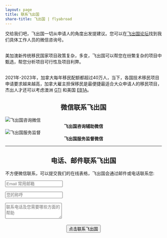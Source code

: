 ```yaml
---
layout: page
title: 联系飞出国
share-title: 飞出国 | flyabroad
---
```


<div>交给我们吧，飞出国一切从申请人的角度出发提建议。您可以在<a href="https://bbs.fcgvisa.com" target="_blank" ref="noopener">飞出国论坛</a>找到我们具体工作人员的微信咨询号。<br><br>

美加澳新传统移民国家项目政策复杂，多变，飞出国可以帮您在纷繁复杂的项目中甄选，帮您分析项目可行性及项目利弊。<br><br>

2021年-2023年，加拿大每年移民配额都超过40万人，当下，各国技术移民项目申请要求越来越高，加拿大雇主担保移民是最便捷最适合大众申请人的移民项目，杰出人才还可以考虑澳洲 <a href="https://bbs.fcgvisa.com/c/skillselect/gti/248" target="_blank" ref="noopener">GTI</a> 和美国 <a href="https://bbs.fcgvisa.com/c/usavisa/employment/202" target="_blank" ref="noopener">EB1A</a>。</div>

<div>
<p><h2 style="text-align:center; font-weight:bold;">微信联系飞出国</h2></p>
</div>

<div class="container">
  <div class="row justify-content-md-center">
    <div class="col-md-auto">
      <img style="max-widht: 250px; max-height: 150px" src="http://kit.flyabroadvisa.com/wx18/flyabroad_hk.jpg" alt="飞出国咨询微信" />
      <div style="text-align:center; font-weight:bold;">飞出国咨询辅助微信</div>
    </div>
    <div class="col-md-auto">
      <img style="max-widht: 250px; max-height: 150px" src="http://kit.flyabroadvisa.com/wx18/baodechuguo-flyeven.jpg" alt="飞出国服务监督" />
      <div style="text-align:center; font-weight:bold;">飞出国服务监督微信</div>
    </div>
  </div>
</div>

---

<!-- <div style="text-align: center;">
<a href="https://calendly.com/attalitech/meeting" class="schedule-btn actionbtn">
  <span class="far fa-calendar-check" aria-hidden="true"></span>
  Schedule Meeting
</a>
</div> -->

<div>
<h2 style="text-align:center; font-weight:bold;">电话、邮件联系飞出国</h2>
</div>

<div>
<p>不方便微信联系，可以提交我们的在线表格，飞出国会通过邮件或电话联系您:</p>
</div>

<form action="https://formspree.io/zixun@flyabroad.com.hk" method="POST" class="form" id="contact-form">
  <div class="row">
    <div class="col-6">
      <input type="email" name="_replyto" required="required" class="form-control input-lg" placeholder="Email 常用邮箱" title="Email" style="margin-bottom: 15px;">
    </div>
    <div class="col-6">
      <input type="text" name="name" class="form-control input-lg" placeholder="您的称呼" title="Name" style="margin-bottom: 15px;">
    </div>
  </div>
  <input type="hidden" name="_subject" value="New submission from flyabroad.com.cn">
  <textarea type="text" name="content" class="form-control input-lg" placeholder="联系电话及您需要哪些方面的帮助" title="Message" required="required" rows="3"></textarea>
  <input type="text" name="_gotcha" style="display:none">
  <input type="hidden" name="_next" value="?message=Your message was sent to flyabroad successfully, thanks!" />

  <div style="margin-top: 5px; display: flex; margin-bottom: 15px; font-size: 0.7rem;"> 
    <input type="hidden" name="_flyabroad" value="?message=欢迎联系飞出国!" />
  </div>

  <!-- <div style="margin-top: 5px; display: flex; margin-bottom: 15px; font-size: 0.7rem;">
    <input type="checkbox" id="formspree-subscribe" name="formspree-subscribe" value="agree" checked style="margin-top: 2px; margin-right: 4px;" />
    <label for="formspree-subscribe">Sign up to Shiny newsletter (unsubscribe at any time)</label>
  </div> -->

<div style="text-align: center;">
  <button type="submit" class="btn btn-lg btn-primary">点击联系飞出国</button>
</div>

</form>
